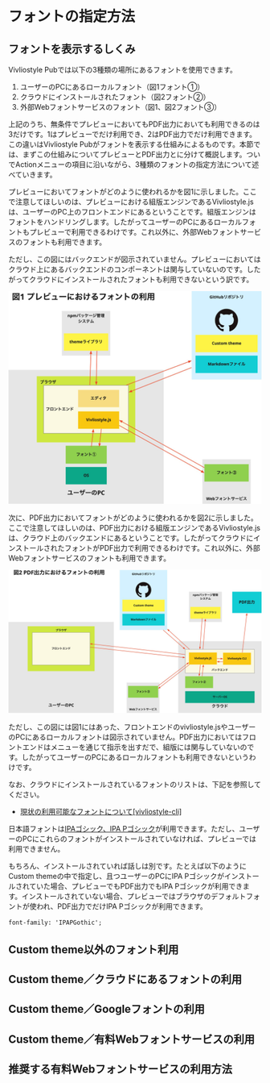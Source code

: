 # フォントの指定方法

## フォントを表示するしくみ

Vivliostyle Pubでは以下の3種類の場所にあるフォントを使用できます。

1. ユーザーのPCにあるローカルフォント（図1フォント①）
2. クラウドにインストールされたフォント（図2フォント②）
3. 外部Webフォントサービスのフォント（図1、図2フォント③）

上記のうち、無条件でプレビューにおいてもPDF出力においても利用できるのは3だけです。1はプレビューでだけ利用でき、2はPDF出力でだけ利用できます。この違いはVivliostyle Pubがフォントを表示する仕組みによるものです。本節では、まずこの仕組みについてプレビューとPDF出力とに分けて概説します。ついでActionメニューの項目に沿いながら、3種類のフォントの指定方法について述べていきます。

プレビューにおいてフォントがどのように使われるかを図1に示しました。ここで注意してほしいのは、プレビューにおける組版エンジンであるVivliostyle.jsは、ユーザーのPC上のフロントエンドにあるということです。組版エンジンはフォントをハンドリングします。したがってユーザーのPCにあるローカルフォントもプレビューで利用できるわけです。これ以外に、外部Webフォントサービスのフォントも利用できます。

ただし、この図にはバックエンドが図示されていません。プレビューにおいてはクラウド上にあるバックエンドのコンポーネントは関与していないのです。したがってクラウドにインストールされたフォントも利用できないという訳です。

<img src="images/create-and-save-documents/how-to-specify-fonts/fig-1.jpg" alt="図1 プレビューにおけるフォントの利用" style="max-height: 500px;">

次に、PDF出力においてフォントがどのように使われるかを図2に示しました。ここで注意してほしいのは、PDF出力における組版エンジンであるVivliostyle.jsは、クラウド上のバックエンドにあるということです。したがってクラウドにインストールされたフォントがPDF出力で利用できるわけです。これ以外に、外部Webフォントサービスのフォントも利用できます。

<img src="images/create-and-save-documents/how-to-specify-fonts/fig-2.jpg" alt="図2 PDF出力におけるフォントの利用" style="max-height: 500px;">

ただし、この図には図1にはあった、フロントエンドのvivliostyle.jsやユーザーのPCにあるローカルフォントは図示されていません。PDF出力においてはフロントエンドはメニューを通じて指示を出すだで、組版には関与していないのです。したがってユーザーのPCにあるローカルフォントも利用できないというわけです。


なお、クラウドにインストールされているフォントのリストは、下記を参照してください。

- [現状の利用可能なフォントについて[vivliostyle-cli]](https://github.com/vivliostyle/vivliostyle-cli/issues/303#issuecomment-1163980308)

日本語フォントは[IPAゴシック、IPA Pゴシック](https://moji.or.jp/ipafont/)が利用できます。ただし、ユーザーのPCにこれらのフォントがインストールされていなければ、プレビューでは利用できません。

もちろん、インストールされていれば話しは別です。たとえば以下のようにCustom themeの中で指定し、且つユーザーのPCにIPA Pゴシックがインストールされていた場合、プレビューでもPDF出力でもIPA Pゴシックが利用できます。インストールされていない場合、プレビューではブラウザのデフォルトフォントが使われ、PDF出力でだけIPA Pゴシックが利用できます。

```
font-family: 'IPAPGothic';
```

## Custom theme以外のフォント利用

## Custom theme／クラウドにあるフォントの利用

## Custom theme／Googleフォントの利用

## Custom theme／有料Webフォントサービスの利用

## 推奨する有料Webフォントサービスの利用方法